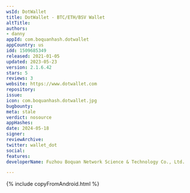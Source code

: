 ```yaml
---
wsId: DotWallet
title: DotWallet - BTC/ETH/BSV Wallet
altTitle: 
authors:
- danny
appId: com.boquanhash.dotwallet
appCountry: us
idd: 1509685349
released: 2021-01-05
updated: 2023-05-23
version: 2.1.6.42
stars: 5
reviews: 3
website: https://www.dotwallet.com
repository: 
issue: 
icon: com.boquanhash.dotwallet.jpg
bugbounty: 
meta: stale
verdict: nosource
appHashes: 
date: 2024-05-18
signer: 
reviewArchive: 
twitter: wallet_dot
social: 
features: 
developerName: Fuzhou Boquan Network Science & Technology Co., Ltd.

---
```


{% include copyFromAndroid.html %}
